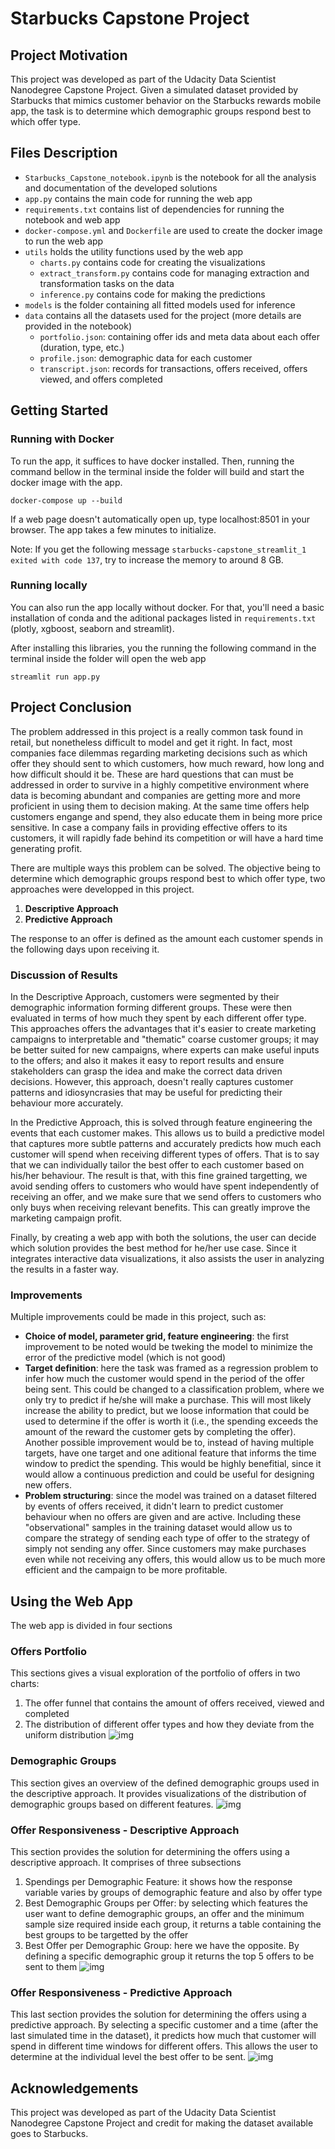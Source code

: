 # Starbucks Capstone Project

## Project Motivation
This project was developed as part of the Udacity Data Scientist Nanodegree Capstone Project. Given a simulated dataset provided by Starbucks that mimics customer behavior on the Starbucks rewards mobile app, the task is to determine which demographic groups respond best to which offer type.

## Files Description
* `Starbucks_Capstone_notebook.ipynb` is the notebook for all the analysis and documentation of the developed solutions
* `app.py` contains the main code for running the web app
* `requirements.txt` contains list of dependencies for running the notebook and web app
* `docker-compose.yml` and `Dockerfile` are used to create the docker image to run the web app
* `utils` holds the utility functions used by the web app
    * `charts.py` contains code for creating the visualizations
    * `extract_transform.py` contains code for managing extraction and transformation tasks on the data
    * `inference.py` contains code for making the predictions
* `models` is the folder containing all fitted models used for inference
* `data` contains all the datasets used for the project (more details are provided in the notebook)
    * `portfolio.json`: containing offer ids and meta data about each offer (duration, type, etc.)
    * `profile.json`: demographic data for each customer
    * `transcript.json`: records for transactions, offers received, offers viewed, and offers completed


## Getting Started
### Running with Docker
To run the app, it suffices to have docker installed. Then, running the command bellow in the terminal inside the folder will build and start the docker image with the app. 
```
docker-compose up --build
```
If a web page doesn't automatically open up, type localhost:8501 in your browser. The app takes a few minutes to initialize.

Note: If you get the following message `starbucks-capstone_streamlit_1 exited with code 137`, try to increase the memory to around 8 GB.

### Running locally
You can also run the app locally without docker. For that, you'll need a basic installation of conda and the aditional packages listed in `requirements.txt` (plotly, xgboost, seaborn and streamlit).

After installing this libraries, you the running the following command in the terminal inside the folder will open the web app
```
streamlit run app.py 
```

## Project Conclusion

The problem addressed in this project is a really common task found in retail, but nonetheless difficult to model and get it right. In fact, most companies face dilemmas regarding marketing decisions such as which offer they should sent to which customers, how much reward, how long and how difficult should it be. These are hard questions that can must be addressed in order to survive in a highly competitive environment where data is becoming abundant and companies are getting more and more proficient in using them to decision making. At the same time offers help customers engange and spend, they also educate them in being more price sensitive. In case a company fails in providing effective offers to its customers, it will rapidly fade behind its competition or will have a hard time generating profit.

There are multiple ways this problem can be solved. The objective being to determine which demographic groups respond best to which offer type, two approaches were developped in this project.
1. **Descriptive Approach**
2. **Predictive Approach**

The response to an offer is defined as the amount each customer spends in the following days upon receiving it.

### Discussion of Results
In the Descriptive Approach, customers were segmented by their demographic information forming different groups. These were then evaluated in terms of how much they spent by each different offer type. This approaches offers the advantages that it's easier to create marketing campaigns to interpretable and "thematic" coarse customer groups; it may be better suited for new campaigns, where experts can make useful inputs to the offers; and also it makes it easy to report results and ensure stakeholders can grasp the idea and make the correct data driven decisions. However, this approach, doesn't really captures customer patterns and idiosyncrasies that may be useful for predicting their behaviour more accurately.

In the Predictive Approach, this is solved through feature engineering the events that each customer makes. This allows us to build a predictive model that captures more subtle patterns and accurately predicts how much each customer will spend when receiving different types of offers. That is to say that we can individually tailor the best offer to each customer based on his/her behaviour. The result is that, with this fine grained targetting, we avoid sending offers to customers who would have spent independently of receiving an offer, and we make sure that we send offers to customers who only buys when receiving relevant benefits. This can greatly improve the marketing campaign profit.

Finally, by creating a web app with both the solutions, the user can decide which solution provides the best method for he/her use case. Since it integrates interactive data visualizations, it also assists the user in analyzing the results in a faster way.

### Improvements
Multiple improvements could be made in this project, such as:
* **Choice of model, parameter grid, feature engineering**: the first improvement to be noted would be tweking the model to minimize the error of the predictive model (which is not good)
* **Target definition**: here the task was framed as a regression problem to infer how much the customer would spend in the period of the offer being sent. This could be changed to a classification problem, where we only try to predict if he/she will make a purchase. This will most likely increase the ability to predict, but we loose information that could be used to determine if the offer is worth it (i.e., the spending exceeds the amount of the reward the customer gets by completing the offer). Another possible improvement would be to, instead of having multiple targets, have one target and one aditional feature that informs the time window to predict the spending. This would be highly benefitial, since it would allow a continuous prediction and could be useful for designing new offers.
* **Problem structuring**: since the model was trained on a dataset filtered by events of offers received, it didn't learn to predict customer behaviour when no offers are given and are active. Including these "observational" samples in the training dataset would allow us to compare the strategy of sending each type of offer to the strategy of simply not sending any offer. Since customers may make purchases even while not receiving any offers, this would allow us to be much more efficient and the campaign to be more profitable.

## Using the Web App
The web app is divided in four sections

### Offers Portfolio
This sections gives a visual exploration of the portfolio of offers in two charts:
1. The offer funnel that contains the amount of offers received, viewed and completed
2. The distribution of different offer types and how they deviate from the uniform distribution
![img](assets/offers_portfolio.png)

### Demographic Groups
This section gives an overview of the defined demographic groups used in the descriptive approach. It provides visualizations of the distribution of demographic groups based on different features.
![img](assets/demographic_groups.png)

### Offer Responsiveness - Descriptive Approach
This section provides the solution for determining the offers using a descriptive approach. It comprises of three subsections
1. Spendings per Demographic Feature: it shows how the response variable varies by groups of demographic feature and also by offer type
2. Best Demographic Groups per Offer: by selecting which features the user want to define demographic groups, an offer and the minimum sample size required inside each group, it returns a table containing the best groups to be targetted by the offer
3. Best Offer per Demographic Group: here we have the opposite. By defining a specific demographic group it returns the top 5 offers to be sent to them
![img](assets/descriptive.png)

### Offer Responsiveness - Predictive Approach
This last section provides the solution for determining the offers using a predictive approach. By selecting a specific customer and a time (after the last simulated time in the dataset), it predicts how much that customer will spend in different time windows for different offers. This allows the user to determine at the individual level the best offer to be sent.
![img](assets/predictive.png)

## Acknowledgements
This project was developed as part of the Udacity Data Scientist Nanodegree Capstone Project and credit for making the dataset available goes to Starbucks.